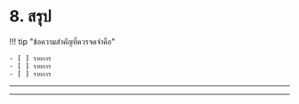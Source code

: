 <!--
CO_OP_TRANSLATOR_METADATA:
{
  "original_hash": "ef7f514ede16a170411752b56bedaa5a",
  "translation_date": "2025-09-24T21:31:01+00:00",
  "source_file": "workshop/docs/instructions/7-Wrap-up.md",
  "language_code": "th"
}
-->
# 8. สรุป

!!! tip "ข้อความสำคัญที่ควรจดจำคือ"

    - [ ] รายการ
    - [ ] รายการ
    - [ ] รายการ

---

---

